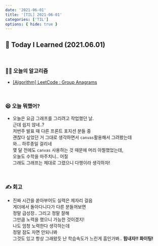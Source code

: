 ```yaml
---
date: '2021-06-01'
title: '[TIL] 2021-06-01'
categories: ['TIL']
options: { hide: true }
---
```


## 🚀 Today I Learned (2021.06.01)

<br/>

### **👨‍💻 오늘의 알고리즘**

-   [[Algorithm] LeetCode : Group Anagrams](https://17-sss.github.io/2021-06-01-Group_Anagrams/)

<br/>

### **😆 오늘 뭐했어?**

-   오늘은 요금 그래프를 그리려고 작업했던 날.  
    근데 쉽지 않네..?  
    저번주 발표 때 다른 프론트 포지션 분들 중  
    괜찮다 싶었던 거 그대로 생각하면서 `canvas`활용해서 그려봤는데  
    와... 하루종일 걸리네  
    몇 달 전에도 `canvas` 사용하는 것 때문에 머리 아찔했었는데,  
    오늘도 수학을 마주치니.. 어질  
    그래도 그래프는 제대로 그렸으니 다행이라 생각하자!

<br/>

### **✍️ 회고**

-   진짜 시간을 쏟아부어도 실력은 제자리 걸음  
    게더에서 돌아다니다가 다른 분들꺼보면  
    정말 급성장.. 그리고 정말 잘해  
    그만큼 노력을 했으니 가능한 것이겠지!  
    나도 엄청 노력한다 생각하는데  
    정말 잠도 자면 안되나봐  
    그것도 있고 항상 그래왔듯 난 학습속도가 느린게 흠인가봐..
    **힘내자!! 화이팅!**
